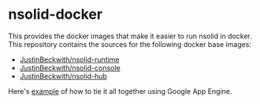# nsolid-docker

This provides the docker images that make it easier to run nsolid in docker. This repository contains the sources for the following docker base images:

- [JustinBeckwith/nsolid-runtime](https://hub.docker.com/r/justinbeckwith/nsolid-runtime/)
- [JustinBeckwith/nsolid-console](https://hub.docker.com/r/justinbeckwith/nsolid-console/)
- [JustinBeckwith/nsolid-hub](https://hub.docker.com/r/justinbeckwith/nsolid-hub/)

Here's [example](/example) of how to tie it all together using Google App Engine.




